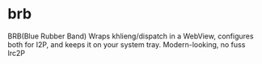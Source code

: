 # brb
BRB(Blue Rubber Band) Wraps khlieng/dispatch in a WebView, configures both for I2P, and keeps it on your system tray. Modern-looking, no fuss Irc2P
